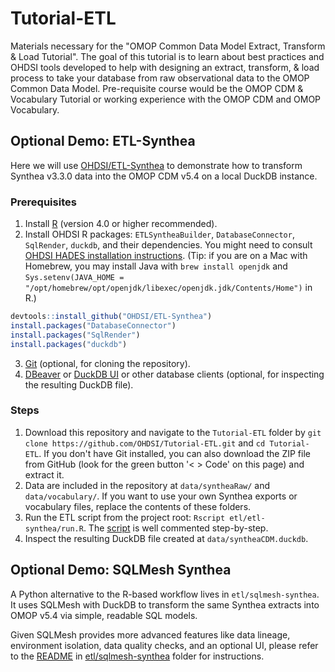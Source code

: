 # Tutorial-ETL

Materials necessary for the "OMOP Common Data Model Extract, Transform & Load Tutorial".  The goal of this tutorial is to learn about best practices and OHDSI tools developed to help with designing an extract, transform, & load process to take your database from raw observational data to the OMOP Common Data Model.  Pre-requisite course would be the OMOP CDM & Vocabulary Tutorial or working experience with the OMOP CDM and OMOP Vocabulary.

## Optional Demo: ETL-Synthea

Here we will use [OHDSI/ETL-Synthea](https://github.com/OHDSI/ETL-Synthea) to demonstrate how to transform Synthea v3.3.0 data into the OMOP CDM v5.4 on a local DuckDB instance.

### Prerequisites

1. Install [R](https://cran.r-project.org/) (version 4.0 or higher recommended).
2. Install OHDSI R packages: `ETLSyntheaBuilder`, `DatabaseConnector`, `SqlRender`, `duckdb`, and their dependencies. You might need to consult [OHDSI HADES installation instructions](https://ohdsi.github.io/Hades/rSetup.html). (Tip: if you are on a Mac with Homebrew, you may install Java with `brew install openjdk` and `Sys.setenv(JAVA_HOME = "/opt/homebrew/opt/openjdk/libexec/openjdk.jdk/Contents/Home")` in R.)

```r
devtools::install_github("OHDSI/ETL-Synthea")
install.packages("DatabaseConnector")
install.packages("SqlRender")
install.packages("duckdb")
```

3. [Git](https://github.com/git-guides/install-git) (optional, for cloning the repository).
4. [DBeaver](https://dbeaver.io/download/) or [DuckDB UI](https://duckdb.org/2025/03/12/duckdb-ui.html) or other database clients (optional, for inspecting the resulting DuckDB file).

### Steps

1. Download this repository and navigate to the `Tutorial-ETL` folder by `git clone https://github.com/OHDSI/Tutorial-ETL.git` and `cd Tutorial-ETL`. If you don't have Git installed, you can also download the ZIP file from GitHub (look for the green button '< > Code' on this page) and extract it.
2. Data are included in the repository at `data/syntheaRaw/` and `data/vocabulary/`. If you want to use your own Synthea exports or vocabulary files, replace the contents of these folders.
3. Run the ETL script from the project root: `Rscript etl/etl-synthea/run.R`. The [script](etl/etl-synthea/run.R) is well commented step-by-step.
4. Inspect the resulting DuckDB file created at `data/syntheaCDM.duckdb`.

## Optional Demo: SQLMesh Synthea

A Python alternative to the R-based workflow lives in `etl/sqlmesh-synthea`. It uses SQLMesh with DuckDB to transform the same Synthea extracts into OMOP v5.4 via simple, readable SQL models.

Given SQLMesh provides more advanced features like data lineage, environment isolation, data quality checks, and an optional UI, please refer to the [README](etl/sqlmesh-synthea/README.md) in [etl/sqlmesh-synthea](etl/sqlmesh-synthea) folder for instructions.
